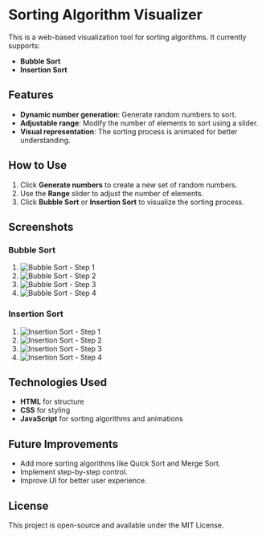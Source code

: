 # Sorting Algorithm Visualizer

This is a web-based visualization tool for sorting algorithms. It currently supports:

- **Bubble Sort**
- **Insertion Sort**

## Features

- **Dynamic number generation**: Generate random numbers to sort.
- **Adjustable range**: Modify the number of elements to sort using a slider.
- **Visual representation**: The sorting process is animated for better understanding.

## How to Use

1. Click **Generate numbers** to create a new set of random numbers.
2. Use the **Range** slider to adjust the number of elements.
3. Click **Bubble Sort** or **Insertion Sort** to visualize the sorting process.

## Screenshots

### Bubble Sort

1. ![Bubble Sort - Step 1](./photos/Screenshot (2))
2. ![Bubble Sort - Step 2](./photos/Screenshot (3))
3. ![Bubble Sort - Step 3](./photos/Screenshot (4))
4. ![Bubble Sort - Step 4](./photos/Screenshot (5))

### Insertion Sort

1. ![Insertion Sort - Step 1](./photos/Screenshot (6))
2. ![Insertion Sort - Step 2](./photos/Screenshot (7))
3. ![Insertion Sort - Step 3](./photos/Screenshot (8))
4. ![Insertion Sort - Step 4](./photos/Screenshot (9))

## Technologies Used

- **HTML** for structure
- **CSS** for styling
- **JavaScript** for sorting algorithms and animations

## Future Improvements

- Add more sorting algorithms like Quick Sort and Merge Sort.
- Implement step-by-step control.
- Improve UI for better user experience.

## License

This project is open-source and available under the MIT License.


